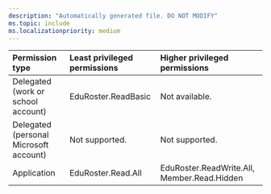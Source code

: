 ```yaml
---
description: "Automatically generated file. DO NOT MODIFY"
ms.topic: include
ms.localizationpriority: medium
---
```


|Permission type|Least privileged permissions|Higher privileged permissions|
|:---|:---|:---|
|Delegated (work or school account)|EduRoster.ReadBasic|Not available.|
|Delegated (personal Microsoft account)|Not supported.|Not supported.|
|Application|EduRoster.Read.All|EduRoster.ReadWrite.All, Member.Read.Hidden|

